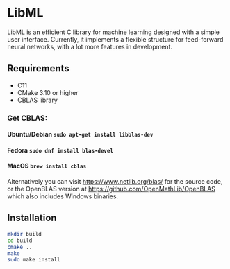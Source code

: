 # LibML
LibML is an efficient C library for machine learning designed with a simple user interface. Currently, it implements a flexible structure for feed-forward neural networks, with a lot more features in development.

## Requirements
- C11
- CMake 3.10 or higher
- CBLAS library

### Get CBLAS:
#### Ubuntu/Debian `sudo apt-get install libblas-dev`
#### Fedora `sudo dnf install blas-devel`
#### MacOS `brew install cblas`
Alternatively you can visit https://www.netlib.org/blas/ for the source code, or the OpenBLAS version at https://github.com/OpenMathLib/OpenBLAS which also includes Windows binaries.

## Installation
```sh
mkdir build
cd build
cmake ..
make
sudo make install
```
